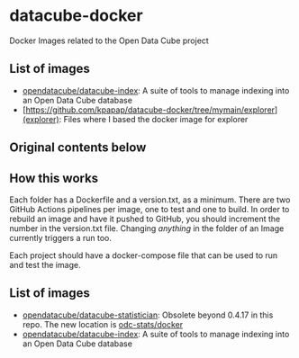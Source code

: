 # datacube-docker

Docker Images related to the Open Data Cube project

## List of images

- [opendatacube/datacube-index](index/readme.md): A suite of tools to manage indexing into an Open Data Cube database
- [https://github.com/kpapap/datacube-docker/tree/mymain/explorer](explorer): Files where I based the docker image for explorer

## Original contents below

## How this works

Each folder has a Dockerfile and a version.txt, as a minimum. There are two GitHub Actions
pipelines per image, one to test and one to build. In order to rebuild an image and have
it pushed to GitHub, you should increment the number in the version.txt file. Changing _anything_
in the folder of an Image currently triggers a run too.

Each project should have a docker-compose file that can be used to run and test the image.

## List of images

- [opendatacube/datacube-statistician](https://github.com/opendatacube/odc-stats/): Obsolete beyond 0.4.17 in this repo. The new location is [odc-stats/docker](https://github.com/opendatacube/odc-stats/tree/develop/docker)
- [opendatacube/datacube-index](index/readme.md): A suite of tools to manage indexing into an Open Data Cube database
